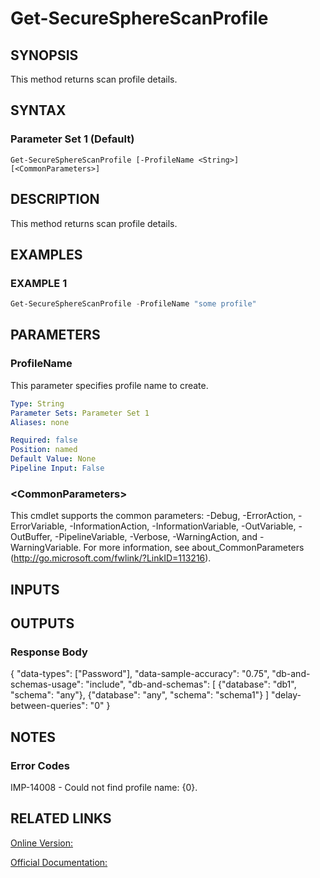 ﻿# Get-SecureSphereScanProfile

## SYNOPSIS
This method returns scan profile details.

## SYNTAX

### Parameter Set 1 (Default)
```
Get-SecureSphereScanProfile [-ProfileName <String>] [<CommonParameters>]
```

## DESCRIPTION
This method returns scan profile details.

## EXAMPLES

### EXAMPLE 1

```powershell
Get-SecureSphereScanProfile -ProfileName "some profile"
```

## PARAMETERS

### ProfileName
This parameter specifies profile name to create.

```yaml
Type: String
Parameter Sets: Parameter Set 1
Aliases: none

Required: false
Position: named
Default Value: None
Pipeline Input: False
```

### \<CommonParameters\>
This cmdlet supports the common parameters: -Debug, -ErrorAction, -ErrorVariable, -InformationAction, -InformationVariable, -OutVariable, -OutBuffer, -PipelineVariable, -Verbose, -WarningAction, and -WarningVariable. For more information, see about_CommonParameters (http://go.microsoft.com/fwlink/?LinkID=113216).

## INPUTS

## OUTPUTS

### Response Body
{
"data-types": ["Password"],
"data-sample-accuracy": "0.75",
"db-and-schemas-usage": "include",
"db-and-schemas": [
{"database": "db1", "schema": "any"},
{"database": "any", "schema": "schema1"}
]
"delay-between-queries": "0"
}

## NOTES

### Error Codes
IMP-14008 - Could not find profile name: {0}.

## RELATED LINKS

[Online Version:](https://github.com/akshinmustafayev/Documentation/MD)

[Official Documentation:](https://docs.imperva.com/bundle/v13.6-api-reference-guide/page/70890.htm)




